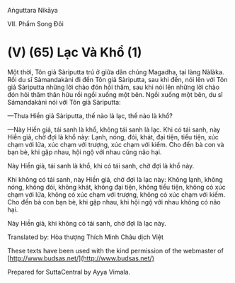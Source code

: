 Aṅguttara Nikāya

VII. Phẩm Song Ðôi

# (V) (65) Lạc Và Khổ (1)

Một thời, Tôn giả Sàriputta trú ở giữa dân chúng Magadha, tại làng Nàlàka. Rồi du sĩ Sàmandakàni đi đến Tôn giả Sàriputta, sau khi đến, nói lên với Tôn giả Sàriputta những lời chào đón hỏi thăm, sau khi nói lên những lời chào đón hỏi thăm thân hữu rồi ngồi xuống một bên. Ngồi xuống một bên, du sĩ Sámandakàni nói với Tôn giả Sàriputta:

—Thưa Hiền giả Sàriputta, thế nào là lạc, thế nào là khổ?

—Này Hiền giả, tái sanh là khổ, không tái sanh là lạc. Khi có tái sanh, này Hiền giả, chờ đợi là khổ này: Lạnh, nóng, đói, khát, đại tiện, tiểu tiện, xúc chạm với lửa, xúc chạm với trượng, xúc chạm với kiếm. Cho đến bà con và bạn bè, khi gặp nhau, hội ngộ với nhau cũng não hại.

Này Hiền giả, tái sanh là khổ, khi có tái sanh, chờ đợi là khổ này.

Khi không có tái sanh, này Hiền giả, chờ đợi là lạc này: Không lạnh, không nóng, không đói, không khát, không đại tiện, không tiểu tiện, không có xúc chạm với lửa, không có xúc chạm với trượng, không có xúc chạm với kiếm. Cho đến bà con bạn bè, khi gặp nhau, khi hội ngộ với nhau không có não hại.

Này Hiền giả, khi không có tái sanh, chờ đợi là lạc này.

Translated by: Hòa thượng Thích Minh Châu dịch Việt

These texts have been used with the kind permission of the webmaster of [http://www.budsas.net/](http://www.budsas.net/)

Prepared for SuttaCentral by Ayya Vimala.